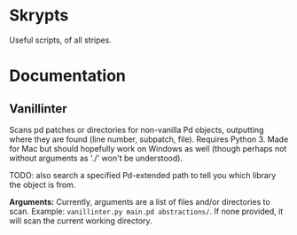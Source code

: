 # Skrypts

Useful scripts, of all stripes.

# Documentation

## Vanillinter

Scans pd patches or directories for non-vanilla Pd objects, outputting where they are found (line number, subpatch, file). Requires Python 3. Made for Mac but should hopefully work on Windows as well (though perhaps not without arguments as './' won't be understood).

TODO: also search a specified Pd-extended path to tell you which library the object is from.

**Arguments:** Currently, arguments are a list of files and/or directories to scan. Example: `vanillinter.py main.pd abstractions/`. If none provided, it will scan the current working directory.
